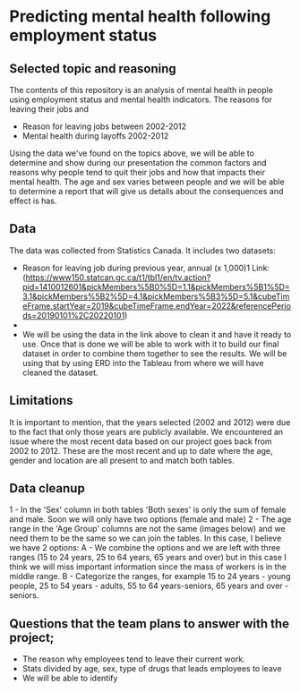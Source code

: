 # Predicting mental health following employment status

## Selected topic and reasoning
The contents of this repository is an analysis of mental health in people using employment status and mental health indicators. The reasons for leaving their jobs and 
- Reason for leaving jobs between 2002-2012
- Mental health during layoffs 2002-2012

Using the data we've found on the topics above, we will be able to determine and show during our presentation the common factors and reasons why people tend to quit their jobs and how that impacts their mental health. The age and sex varies between people and we will be able to determine a report that will give us details about the consequences and effect is has. 

## Data
The data was collected from Statistics Canada. It includes two datasets:
- Reason for leaving job during previous year, annual (x 1,000)1
  Link: (https://www150.statcan.gc.ca/t1/tbl1/en/tv.action?pid=1410012601&pickMembers%5B0%5D=1.1&pickMembers%5B1%5D=3.1&pickMembers%5B2%5D=4.1&pickMembers%5B3%5D=5.1&cubeTimeFrame.startYear=2019&cubeTimeFrame.endYear=2022&referencePeriods=20190101%2C20220101)
- 
- We will be using the data in the link above to clean it and have it ready to use. Once that is done we will be able to work with it to build our final dataset in order to  combine them together to see the results. We will be using that by using ERD into the Tableau from where we will have cleaned the dataset.

## Limitations
It is important to mention, that the years selected (2002 and 2012) were due to the fact that only those years are publicly available. We encountered an issue where the most recent data based on our project goes back from 2002 to 2012. These are the most recent and up to date where the age, gender and location are all present to and match both tables.

## Data cleanup
1 - In the 'Sex' column in both tables 'Both sexes' is only the sum of female and male. Soon we will only have two options (female and male)
2 - The age range in the 'Age Group' columns are not the same (images below) and we need them to be the same so we can join the tables.
In this case, I believe we have 2 options:
A - We combine the options and we are left with three ranges (15 to 24 years, 25 to 64 years, 65 years and over) but in this case I think we will miss important information since the mass of workers is in the middle range.
B - Categorize the ranges, for example 15 to 24 years - young people,
25 to 54 years - adults, 55 to 64 years-seniors, 65 years and over - seniors.


## Questions that the team plans to answer with the project;
- The reason why employees tend to leave their current work.
- Stats divided by age, sex, type of drugs that leads employees to leave
- We will be able to identify 




